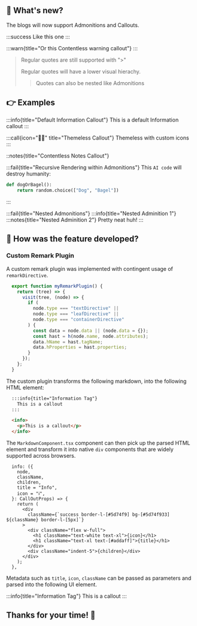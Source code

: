 #

## 🤔 What's new?

The blogs will now support Admonitions and Callouts.

:::success
Like this one
:::

:::warn{title="Or this Contentless warning callout"}
:::

> Regular quotes are still supported with ">"
> 
> Regular quotes will have a lower visual hierachy.
> > Quotes can also be nested like Admonitions

## 👉 Examples

:::info{title="Default Information Callout"}
  This is a default Information callout
:::

:::call{icon="🙋‍♂️" title="Themeless Callout"}
Themeless with custom icons
:::

::notes{title="Contentless Notes Callout"}

:::fail{title="Recursive Rendering within Admonitions"}
This `AI code` will destroy humanity:

```py
def dogOrBagel():
    return random.choice(["Dog", "Bagel"])
```

:::

:::fail{title="Nested Admonitions"}
  :::info{title="Nested Adminition 1"}
    :::notes{title="Nested Adminition 2"}
      Pretty neat huh!
:::

## 🤔 How was the feature developed?

### Custom Remark Plugin

A custom remark plugin was implemented with contingent usage of `remarkDirective`.

```js
  export function myRemarkPlugin() {
    return (tree) => {
      visit(tree, (node) => {
        if (
          node.type === "textDirective" ||
          node.type === "leafDirective" ||
          node.type === "containerDirective"
        ) {
          const data = node.data || (node.data = {});
          const hast = h(node.name, node.attributes);
          data.hName = hast.tagName;
          data.hProperties = hast.properties;
        }
      });
    };
  }
```

The custom plugin transforms the following markdown, into the following HTML element:

```md
  :::info{title="Information Tag"}
    This is a callout
  :::
```

```html
  <info>
    <p>This is a callout</p>
  </info>
```

The `MarkdownComponent.tsx` component can then pick up the parsed HTML element and transform it into native `div` components that are widely supported across browsers.

```tsx
  info: ({
    node,
    className,
    children,
    title = "Info",
    icon = "ℹ️",
  }: CallOutProps) => {
    return (
      <div
        className={`success border-l-[#5d74f9] bg-[#5d74f933] ${className} border-l-[5px]`}
      >
        <div className="flex w-full">
          <h1 className="text-white text-xl">{icon}</h1>
          <h1 className="text-xl text-[#addaff]">{title}</h1>
        </div>
        <div className="indent-5">{children}</div>
      </div>
    );
  },
```

Metadata such as `title`, `icon`, `className` can be passed as parameters and parsed into the following UI element.

:::info{title="Information Tag"}
This is a callout
:::

## Thanks for your time! 🥐
